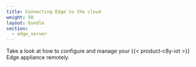 ```yaml
---
title: Connecting Edge to the cloud
weight: 50
layout: bundle
section:
  - edge_server
---
```


Take a look at how to configure and manage your {{< product-c8y-iot >}} Edge appliance remotely.
